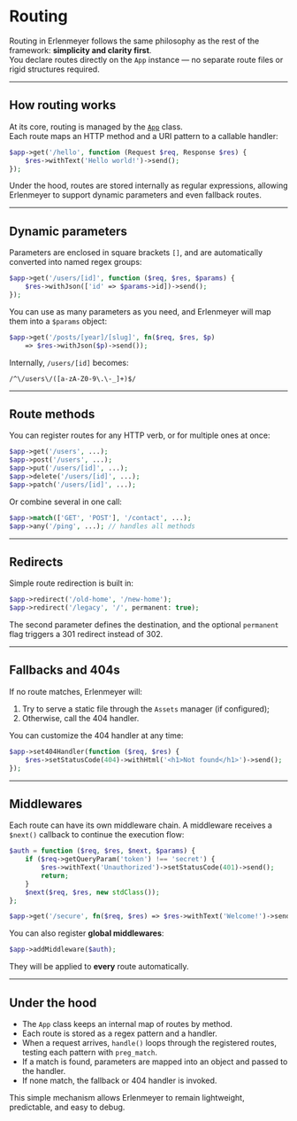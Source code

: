 # Routing

Routing in Erlenmeyer follows the same philosophy as the rest of the framework: **simplicity and clarity first**.  
You declare routes directly on the `App` instance — no separate route files or rigid structures required.

---

## How routing works

At its core, routing is managed by the [`App`](../reference/App.md) class.  
Each route maps an HTTP method and a URI pattern to a callable handler:

```php
$app->get('/hello', function (Request $req, Response $res) {
    $res->withText('Hello world!')->send();
});
```

Under the hood, routes are stored internally as regular expressions, allowing Erlenmeyer to support dynamic parameters and even fallback routes.

---

## Dynamic parameters

Parameters are enclosed in square brackets `[]`, and are automatically converted into named regex groups:

```php
$app->get('/users/[id]', function ($req, $res, $params) {
    $res->withJson(['id' => $params->id])->send();
});
```

You can use as many parameters as you need, and Erlenmeyer will map them into a `$params` object:

```php
$app->get('/posts/[year]/[slug]', fn($req, $res, $p)
    => $res->withJson($p)->send());
```

Internally, `/users/[id]` becomes:

```
/^\/users\/([a-zA-Z0-9\.\-_]+)$/
```

---

## Route methods

You can register routes for any HTTP verb, or for multiple ones at once:

```php
$app->get('/users', ...);
$app->post('/users', ...);
$app->put('/users/[id]', ...);
$app->delete('/users/[id]', ...);
$app->patch('/users/[id]', ...);
```

Or combine several in one call:

```php
$app->match(['GET', 'POST'], '/contact', ...);
$app->any('/ping', ...); // handles all methods
```

---

## Redirects

Simple route redirection is built in:

```php
$app->redirect('/old-home', '/new-home');
$app->redirect('/legacy', '/', permanent: true);
```

The second parameter defines the destination, and the optional `permanent` flag triggers a 301 redirect instead of 302.

---

## Fallbacks and 404s

If no route matches, Erlenmeyer will:

1. Try to serve a static file through the `Assets` manager (if configured);
2. Otherwise, call the 404 handler.

You can customize the 404 handler at any time:

```php
$app->set404Handler(function ($req, $res) {
    $res->setStatusCode(404)->withHtml('<h1>Not found</h1>')->send();
});
```

---

## Middlewares

Each route can have its own middleware chain.
A middleware receives a `$next()` callback to continue the execution flow:

```php
$auth = function ($req, $res, $next, $params) {
    if ($req->getQueryParam('token') !== 'secret') {
        $res->withText('Unauthorized')->setStatusCode(401)->send();
        return;
    }
    $next($req, $res, new stdClass());
};

$app->get('/secure', fn($req, $res) => $res->withText('Welcome!')->send(), [$auth]);
```

You can also register **global middlewares**:

```php
$app->addMiddleware($auth);
```

They will be applied to **every** route automatically.

---

## Under the hood

- The `App` class keeps an internal map of routes by method.
- Each route is stored as a regex pattern and a handler.
- When a request arrives, `handle()` loops through the registered routes, testing each pattern with `preg_match`.
- If a match is found, parameters are mapped into an object and passed to the handler.
- If none match, the fallback or 404 handler is invoked.

This simple mechanism allows Erlenmeyer to remain lightweight, predictable, and easy to debug.
